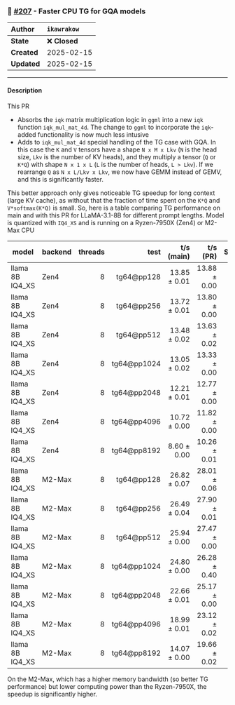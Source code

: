 ### 🔀 [#207](https://github.com/ikawrakow/ik_llama.cpp/pull/207) - Faster CPU TG for GQA models

| **Author** | `ikawrakow` |
| :--- | :--- |
| **State** | ❌ **Closed** |
| **Created** | 2025-02-15 |
| **Updated** | 2025-02-15 |

---

#### Description

This PR
* Absorbs the `iqk` matrix multiplication logic in `ggml` into a new `iqk` function `iqk_mul_mat_4d`. The change to `ggml` to incorporate the `iqk`-added functionality is now much less intusive
* Adds to `iqk_mul_mat_4d` special handling of the TG case with GQA. In this case the `K` and `V` tensors have a shape `N x M x Lkv` (`N` is the head size, `Lkv` is the number of KV heads), and they multiply a tensor (`Q` or `K*Q`) with shape `N x 1 x L` (`L` is the number of heads, `L > Lkv`). If we rearrange `Q` as `N x L/Lkv x Lkv`, we now have GEMM instead of GEMV, and this is significantly faster.

This better approach only gives noticeable TG speedup for long context (large KV cache), as without that the fraction of time spent on the `K*Q` and `V*softmax(K*Q)` is small. So, here is a table comparing TG performance on main and with this PR for LLaMA-3.1-8B for different prompt lengths. Model is quantized with `IQ4_XS` and is running on a Ryzen-7950X (Zen4) or M2-Max CPU

 | model            | backend    | threads |          test |     t/s (main)   |   t/s (PR)       |  Speedup |
| ---------------- | ---------- | ------: | ------------: | ---------------: | ---------------: | -------: |
| llama 8B IQ4_XS  | Zen4       |       8 |    tg64@pp128 |     13.85 ± 0.01 |     13.88 ± 0.00 |  1.002   |
| llama 8B IQ4_XS  | Zen4       |       8 |    tg64@pp256 |     13.72 ± 0.01 |     13.80 ± 0.00 |  1.006   |
| llama 8B IQ4_XS  | Zen4       |       8 |    tg64@pp512 |     13.48 ± 0.02 |     13.63 ± 0.02 |  1.011   |
| llama 8B IQ4_XS  | Zen4       |       8 |   tg64@pp1024 |     13.05 ± 0.02 |     13.33 ± 0.00 |  1.021   |
| llama 8B IQ4_XS  | Zen4       |       8 |   tg64@pp2048 |     12.21 ± 0.01 |     12.77 ± 0.00 |  1.046   |
| llama 8B IQ4_XS  | Zen4       |       8 |   tg64@pp4096 |     10.72 ± 0.00 |     11.82 ± 0.00 |  1.103   |
| llama 8B IQ4_XS  | Zen4       |       8 |   tg64@pp8192 |      8.60 ± 0.00 |     10.26 ± 0.01 |  1.193   |
| llama 8B IQ4_XS  | M2-Max     |       8 |    tg64@pp128 |     26.82 ± 0.07 |     28.01 ± 0.06 |  1.044    |
| llama 8B IQ4_XS  | M2-Max     |       8 |    tg64@pp256 |     26.49 ± 0.04 |     27.90 ± 0.01 |  1.053    |
| llama 8B IQ4_XS  | M2-Max     |       8 |    tg64@pp512 |     25.94 ± 0.00 |     27.47 ± 0.00 |  1.059    |
| llama 8B IQ4_XS  | M2-Max     |       8 |   tg64@pp1024 |     24.80 ± 0.00 |     26.28 ± 0.40 |  1.060    |
| llama 8B IQ4_XS  | M2-Max     |       8 |   tg64@pp2048 |     22.66 ± 0.01 |     25.17 ± 0.00 |  1.111    |
| llama 8B IQ4_XS  | M2-Max     |       8 |   tg64@pp4096 |     18.99 ± 0.01 |     23.12 ± 0.02 |  1.217    |
| llama 8B IQ4_XS  | M2-Max     |       8 |   tg64@pp8192 |     14.07 ± 0.00 |     19.66 ± 0.02 |  1.397    |

On the M2-Max, which has a higher memory bandwidth (so better TG performance) but lower computing power than the Ryzen-7950X, the speedup is significantly higher.